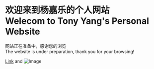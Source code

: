 # 欢迎来到杨嘉乐的个人网站<br />Welecom to Tony Yang's Personal Website

网站正在准备中，感谢您的浏览<br />
The website is under preparation, thank you for your browsing!



[Link](url) and ![Image](YJL-196/Digital-CV/)


